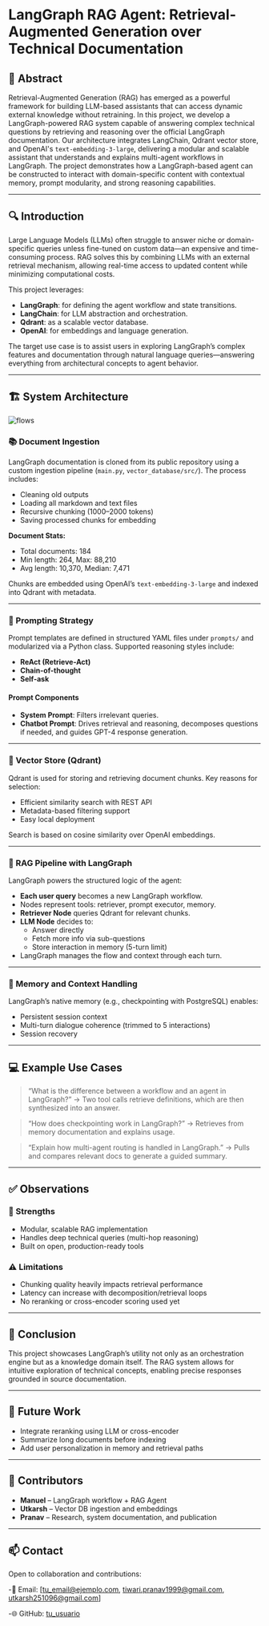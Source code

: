 # LangGraph RAG Agent: Retrieval-Augmented Generation over Technical Documentation

## 📌 Abstract

Retrieval-Augmented Generation (RAG) has emerged as a powerful framework for building LLM-based assistants that can access dynamic external knowledge without retraining. In this project, we develop a LangGraph-powered RAG system capable of answering complex technical questions by retrieving and reasoning over the official LangGraph documentation. Our architecture integrates LangChain, Qdrant vector store, and OpenAI's `text-embedding-3-large`, delivering a modular and scalable assistant that understands and explains multi-agent workflows in LangGraph. The project demonstrates how a LangGraph-based agent can be constructed to interact with domain-specific content with contextual memory, prompt modularity, and strong reasoning capabilities.

---

## 🔍 Introduction

Large Language Models (LLMs) often struggle to answer niche or domain-specific queries unless fine-tuned on custom data—an expensive and time-consuming process. RAG solves this by combining LLMs with an external retrieval mechanism, allowing real-time access to updated content while minimizing computational costs.

This project leverages:

- **LangGraph**: for defining the agent workflow and state transitions.
- **LangChain**: for LLM abstraction and orchestration.
- **Qdrant**: as a scalable vector database.
- **OpenAI**: for embeddings and language generation.

The target use case is to assist users in exploring LangGraph’s complex features and documentation through natural language queries—answering everything from architectural concepts to agent behavior.

---

## 🏗️ System Architecture


![flows](https://github.com/user-attachments/assets/b08f7e5a-f003-49b1-b703-4212e7a20b98)


### 📚 Document Ingestion

LangGraph documentation is cloned from its public repository using a custom ingestion pipeline (`main.py`, `vector_database/src/`). The process includes:

- Cleaning old outputs
- Loading all markdown and text files
- Recursive chunking (1000–2000 tokens)
- Saving processed chunks for embedding

**Document Stats:**

- Total documents: 184
- Min length: 264, Max: 88,210
- Avg length: 10,370, Median: 7,471

Chunks are embedded using OpenAI’s `text-embedding-3-large` and indexed into Qdrant with metadata.

---

### 🧠 Prompting Strategy

Prompt templates are defined in structured YAML files under `prompts/` and modularized via a Python class. Supported reasoning styles include:

- **ReAct (Retrieve-Act)**
- **Chain-of-thought**
- **Self-ask**

#### Prompt Components

- **System Prompt**: Filters irrelevant queries.
- **Chatbot Prompt**: Drives retrieval and reasoning, decomposes questions if needed, and guides GPT-4 response generation.

---

### 🔎 Vector Store (Qdrant)

Qdrant is used for storing and retrieving document chunks. Key reasons for selection:

- Efficient similarity search with REST API
- Metadata-based filtering support
- Easy local deployment

Search is based on cosine similarity over OpenAI embeddings.

---

### 🤖 RAG Pipeline with LangGraph

LangGraph powers the structured logic of the agent:

- **Each user query** becomes a new LangGraph workflow.
- Nodes represent tools: retriever, prompt executor, memory.
- **Retriever Node** queries Qdrant for relevant chunks.
- **LLM Node** decides to:
  - Answer directly
  - Fetch more info via sub-questions
  - Store interaction in memory (5-turn limit)
- LangGraph manages the flow and context through each turn.

---

### 💬 Memory and Context Handling

LangGraph’s native memory (e.g., checkpointing with PostgreSQL) enables:

- Persistent session context
- Multi-turn dialogue coherence (trimmed to 5 interactions)
- Session recovery

---

## 💻 Example Use Cases

> “What is the difference between a workflow and an agent in LangGraph?”
> → Two tool calls retrieve definitions, which are then synthesized into an answer.

> “How does checkpointing work in LangGraph?”
> → Retrieves from memory documentation and explains usage.

> “Explain how multi-agent routing is handled in LangGraph.”
> → Pulls and compares relevant docs to generate a guided summary.

---

## ✅ Observations

### 💪 Strengths

- Modular, scalable RAG implementation
- Handles deep technical queries (multi-hop reasoning)
- Built on open, production-ready tools

### ⚠️ Limitations

- Chunking quality heavily impacts retrieval performance
- Latency can increase with decomposition/retrieval loops
- No reranking or cross-encoder scoring used yet

---

## 🧩 Conclusion

This project showcases LangGraph’s utility not only as an orchestration engine but as a knowledge domain itself. The RAG system allows for intuitive exploration of technical concepts, enabling precise responses grounded in source documentation.

---

## 🚀 Future Work

- Integrate reranking using LLM or cross-encoder
- Summarize long documents before indexing
- Add user personalization in memory and retrieval paths

---

## 👥 Contributors

- **Manuel** – LangGraph workflow + RAG Agent
- **Utkarsh** – Vector DB ingestion and embeddings
- **Pranav** – Research, system documentation, and publication

---

## 📫 Contact 
Open to collaboration and contributions:

-📧 Email: [tu_email@ejemplo.com, tiwari.pranav1999@gmail.com, utkarsh251096@gmail.com]

-🌐 GitHub: [tu\_usuario](https://github.com/tu_usuario)

